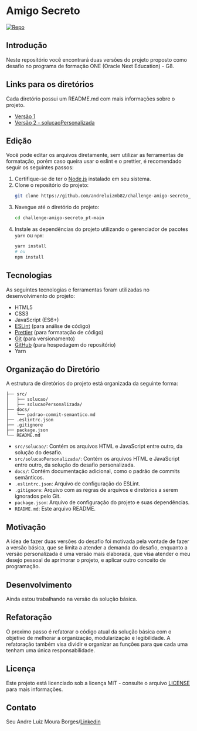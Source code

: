 # Amigo Secreto

[![Repo](https://img.shields.io/badge/Repo-GitHub-blue?style=flat-square&logo=github)](https://github.com/andreluizmb82/challenge-amigo-secreto_pt-main)

## Introdução

Neste repositório você encontrará duas versões do projeto proposto como desafio no programa de formação ONE (Oracle Next Education) - G8.

## Links para os diretórios

Cada diretório possui um README.md com mais informações sobre o projeto.

- [Versão 1](https://github.com/andreluizmb82/challenge-amigo-secreto_pt-main-solucao)
- [Versão 2 - solucaoPersonalizada](https://github.com/andreluizmb82/challenge-amigo-secreto_pt-main-solucao-personalizada)
## Edição
Você pode editar os arquivos diretamente, sem utilizar as ferramentas de formatação, porém caso queira usar o eslint e o prettier, é recomendado seguir os seguintes passos:

1.  Certifique-se de ter o [Node.js](https://nodejs.org/) instalado em seu sistema.
2.  Clone o repositório do projeto:
    ```bash
    git clone https://github.com/andreluizmb82/challenge-amigo-secreto_pt-main.git
    ```
3.  Navegue até o diretório do projeto:
    ```bash
    cd challenge-amigo-secreto_pt-main
    ```
4.  Instale as dependências do projeto utilizando o gerenciador de pacotes `yarn` ou `npm`:
    ```bash
    yarn install
    # ou
    npm install
    ```

## Tecnologias

As seguintes tecnologias e ferramentas foram utilizadas no desenvolvimento do projeto:

-   HTML5
-   CSS3
-   JavaScript (ES6+)
-   [ESLint](https://eslint.org/) (para análise de código)
-   [Prettier](https://prettier.io/) (para formatação de código)
-   [Git](https://git-scm.com/) (para versionamento)
-   [GitHub](https://github.com/) (para hospedagem do repositório)
-   Yarn

## Organização do Diretório

A estrutura de diretórios do projeto está organizada da seguinte forma:

```
├── src/
│   ├── solucao/
│   ├── solucaoPersonalizada/
├── docs/
│   └── padrao-commit-semantico.md
├── .eslintrc.json
├── .gitignore
├── package.json
└── README.md
```

-   `src/solucao/`: Contém os arquivos HTML e JavaScript entre outro, da solução do desafio.
-   `src/solucaoPersonalizada/`: Contém os arquivos HTML e JavaScript entre outro, da solução do desafio personalizada.
-   `docs/`: Contém documentação adicional, como o padrão de commits semânticos.
-   `.eslintrc.json`: Arquivo de configuração do ESLint.
-   `.gitignore`: Arquivo com as regras de arquivos e diretórios a serem ignorados pelo Git.
-   `package.json`: Arquivo de configuração do projeto e suas dependências.
-   `README.md`: Este arquivo README.

## Motivação

A idea de fazer duas versões do desafio foi motivada pela vontade de fazer a versão básica, que se limita a atender a demanda do desafio, enquanto a versão personalizada é uma versão mais elaborada, que visa atender o meu desejo pessoal de aprimorar o projeto, e aplicar outro conceito de programação.

## Desenvolvimento

Ainda estou trabalhando na versão da solução básica. 

## Refatoração

O proximo passo é refatorar o código atual da solução básica com o objetivo de melhorar a organização, modularização e legibilidade. A refatoração também visa dividir e organizar as funções para que cada uma tenham uma única responsabilidade.

## Licença

Este projeto está licenciado sob a licença MIT - consulte o arquivo [LICENSE](https://github.com/andreluizmb82/challenge-amigo-secreto_pt-main/blob/main/LICENSE) para mais informações.

## Contato

Seu Andre Luiz Moura Borges/[Linkedin](https://www.linkedin.com/in/andre-luiz-moura-borges-33b3aa332/)